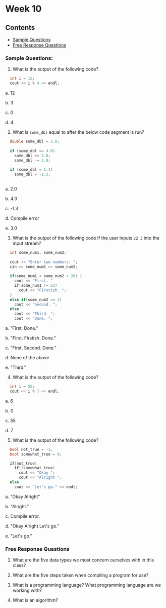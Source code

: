# Week 10

## Contents
- [Sample Questions](#sample-questions)
- [Free Response Questions](#free-response-questions)

### Sample Questions:

1) What is the output of the following code?

```C++
  int i = 12;
  cout << i % 4 << endl;
```

a. 12 
 
b. 3 
 
c. 0 
 
d. 4 

2) What is `some_dbl` equal to after the below code segment is run?

```C++
  double some_dbl = 2.0;
  
  if (some_dbl == 4.0)
    some_dbl += 3.0;
    some_dbl -= 2.0;
    
  if (some_dbl = 1.1)
    some_dbl = -1.3;
  
```

a. 2.0 
 
b. 4.0 
 
c. -1.3 
 
d. Compile error 
 
e. 3.0

3) What is the output of the following code if the user inputs `22 3` into the input stream?

```C++
  int some_num1, some_num2;
  
  cout << "Enter two numbers: ";
  cin >> some_num1 >> some_num2;
  
  if(some_num1 < some_num2 + 20) {
    cout << "First. "
    if(some_num1 != 22)
      cout << "Firstish. ";
  }
  else if(some_num2 == 3)
    cout << "Second. ";
  else
    cout << "Third. ";
    cout << "Done. ";
```

a. "First. Done." 
 
b. "First. Firstish. Done." 
 
c. "First. Second. Done." 
 
d. None of the above 
 
e. "Third." 

4) What is the output of the following code?

```C++
  int i = 55;
  cout << i % 7 << endl;
```

a. 6 
 
b. 0 
 
c. 55 
 
d. 7 

5) What is the output of the following code?

```C++
  bool not_true = -1;
  bool somewhat_true = 0;

  if(not_true)
    if(!somewhat_true)
      cout << "Okay ";
      cout << "Alright ";
  else
    cout << "Let's go." << endl;
```

a. "Okay Alright" 

b. "Alright." 

c. Compile error. 

d. "Okay Alright Let's go." 

e. "Let's go." 

### Free Response Questions

1) What are the five data types we most concern ourselves with in this class?

2) What are the five steps taken when compiling a program for use?

3) What is a programming language? What programming language are we working with?

4) What is an algorithm?